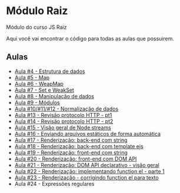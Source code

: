 # Módulo Raiz
Módulo do curso JS Raiz

Aqui você vai encontrar o código para todas as aulas que possuirem.

## Aulas
- [Aula #4 - Estrutura de dados](https://github.com/jsraiz/modulo-raiz-scripts-avulsos/blob/main/04-aula-estrutura-de-dados.js)
- [Aula #5 - Map](https://github.com/jsraiz/modulo-raiz-scripts-avulsos/blob/main/05-map.js)
- [Aula #6 - WeapMap](https://github.com/jsraiz/modulo-raiz-scripts-avulsos/blob/main/06-weakmap.js)
- [Aula #7 - Set e WeakSet](https://github.com/jsraiz/modulo-raiz-scripts-avulsos/blob/main/07-set-weakset.js)
- [Aula #8 - Manipulação de dados](https://github.com/jsraiz/modulo-raiz-scripts-avulsos/blob/main/08-manipulacao.js)
- [Aula #9 - Módulos](https://github.com/jsraiz/modulo-raiz-aula-modulos)
- [Aula #10/#11/#12 - Normalização de dados](https://github.com/jsraiz/modulo-raiz-projeto/tree/1.0.0)
- [Aula #13 - Revisão protocolo HTTP - pt1](https://github.com/jsraiz/modulo-raiz-projeto/tree/1.1.0)
- [Aula #14 - Revisão protocolo HTTP - pt2](https://github.com/jsraiz/modulo-raiz-projeto/tree/1.1.1)
- [Aula #15 - Visão geral de Node streams](https://github.com/jsraiz/modulo-raiz-streams)
- [Aula #16 - Enviando arquivos estáticos de forma automática](https://github.com/jsraiz/modulo-raiz-projeto/tree/1.1.2)
- [Aula #17 - Renderização: back-end com string](https://github.com/jsraiz/modulo-raiz-projeto/tree/1.1.3)
- [Aula #18 - Renderização: back-end com template ejs](https://github.com/jsraiz/modulo-raiz-projeto/tree/1.1.4)
- [Aula #19 - Renderização: front-end com string](https://github.com/jsraiz/modulo-raiz-projeto/tree/1.1.5)
- [Aula #20 - Renderização: front-end com DOM API](https://github.com/jsraiz/modulo-raiz-projeto/tree/1.1.6)
- [Aula #21 - Renderização: DOM API declarativo - visão geral](https://github.com/jsraiz/modulo-raiz-projeto/tree/1.1.7)
- [Aula #22 - Renderização: implementando function el - parte 1](https://github.com/jsraiz/modulo-raiz-projeto/tree/1.1.8)
- [Aula #23 - Renderização - corrigindo function el para texto](https://github.com/jsraiz/modulo-raiz-projeto/tree/1.1.9)
- Aula #24 - Expressões regulares